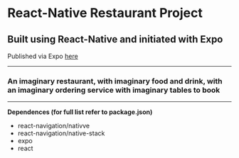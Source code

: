 # React-Native Restaurant Project

## Built using React-Native and initiated with Expo

Published via Expo [here](https://expo.dev/@trisdauvergne/restaurant)

---

### An imaginary restaurant, with imaginary food and drink, with an imaginary ordering service with imaginary tables to book

---

**Dependences (for full list refer to package.json)**

- react-navigation/nativve
- react-navigation/native-stack
- expo
- react
